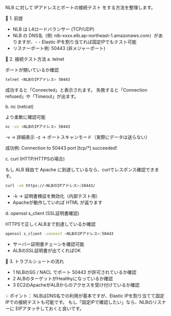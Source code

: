 NLB に対して IPアドレスとポートの接続テスト をする方法を整理します。

🔹 1. 前提

- NLB は L4ロードバランサー (TCP/UDP)
- NLB の DNS名（例: nlb-xxxx.elb.ap-northeast-1.amazonaws.com）がありますが、- - Elastic IPを割り当てれば固定IPでもテスト可能
- リスナーポート例: 50443 (非メジャーポート)

🔹 2. 接続テスト方法
a. telnet

ポートが開いているか確認

```bash
telnet <NLBのIPアドレス> 50443
```

成功すると「Connected」と表示されます。
失敗すると「Connection refused」や「Timeout」が出ます。

b. nc (netcat)

より柔軟に確認可能

```bash
nc -vz <NLBのIPアドレス> 50443
```

-v → 詳細表示
-z → ポートスキャンモード（実際にデータは送らない）

成功例: Connection to <IP> 50443 port [tcp/*] succeeded!

c. curl (HTTP/HTTPSの場合)

もし ALB 経由で Apache に到達しているなら、curlでレスポンス確認できます。

```bash
curl -vk https://<NLBのIPアドレス>:50443/
```

- -k → 証明書検証を無効化（内部テスト用）
- Apacheが動作していれば HTML が返ります

d. openssl s_client (SSL証明書確認)

HTTPSで正しくALBまで到達しているか確認

```bash
openssl s_client -connect <NLBのIPアドレス>:50443
```

- サーバー証明書チェーンを確認可能
- ALBのSSL証明書が出てくればOK

🔹 3. トラブルシュートの流れ

- 1 NLBのSG / NACL でポート 50443 が許可されているか確認
- 2 ALBのターゲットがHealthyになっているか確認
- 3 EC2のApacheがALBからのアクセスを受け付けているか確認

💡 ポイント：
NLBはDNS名での利用が基本ですが、Elastic IPを割り当てて固定IPでの接続テストも可能です。
もし「固定IPで確認したい」なら、NLBのリスナーに EIPアタッチしておくと良いです。